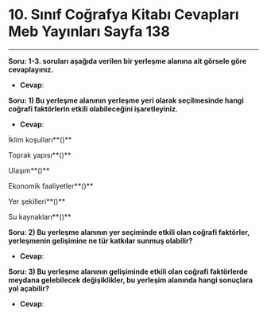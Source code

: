 # 10. Sınıf Coğrafya Kitabı Cevapları Meb Yayınları Sayfa 138

---

**Soru: 1-3. soruları aşağıda verilen bir yerleşme alanına ait görsele göre cevaplayınız.**

-   **Cevap**:

**Soru: 1) Bu yerleşme alanının yerleşme yeri olarak seçilmesinde hangi coğrafi faktörlerin etkili olabileceğini işaretleyiniz.**

-   **Cevap**:

İklim koşulları**()**

 Toprak yapısı**()**

 Ulaşım**()**

 Ekonomik faaliyetler**()**

 Yer şekilleri**()**

 Su kaynakları**()**

**Soru: 2) Bu yerleşme alanının yer seçiminde etkili olan coğrafi faktörler, yerleşmenin gelişimine ne tür katkılar sunmuş olabilir?**

-   **Cevap**:

**Soru: 3) Bu yerleşme alanının gelişiminde etkili olan coğrafi faktörlerde meydana gelebilecek değişiklikler, bu yerleşim alanında hangi sonuçlara yol açabilir?**

-   **Cevap**: